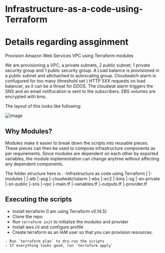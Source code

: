 # Infrastructure-as-a-code-using-Terraform
# Details regarding assginment

Provision Amazon Web Services VPC using Terraform modules

We are provisioning a VPC, a private subnets, 2 public subnet, 1 private security group
and 1 public security group.
A Load balance is provisioned in a public subnet and attchached to autoscaling group.
Cloudwatch alarm is confugured for too many (threshold set ) HTTP 5XX requests on load balancer, as it can be a threat for DDOS.
The cloudwat alarm triggers the SNS and an email notifucation is sent to the subscribers.
EBS volumes are encrypted with kms.

The layout of this looks like following:

![image](https://user-images.githubusercontent.com/31190996/110502410-2f283480-8121-11eb-9751-a98a74fbf035.png)

## Why Modules?

Modules make it easier to break down the scripts into reusable pieces. These pieces can then be used to
compose infrastructure components as per requirements. Since modules are dependent on each other by exported variables, the module implementation can change anytime without affecting any dependent components.

The folder structure here is :
-Infrastructure as code using Terraform
    |
    |-modules
        |
        |-alb
        |-asg
        |-cloudwatchalarm
        |-ebs
        |-ec2
        |-kms
        |-sg
        |-sn-private
        |-sn-public
        |-sns
        |-vpc
    |-main.tf
    |-variables.tf
    |-outputs.tf
    |-provider.tf




## Executing the scripts

- Install terraform (I am using Terraform v0.14.5)
- Clone the repo
- Run `terraform init` to initialize the modules and provider
- Install aws cli and configure profile
- Create terraform as an IAM user so that you can provision resources. 
```
- Run `terraform plan` to dry-run the scripts
- If everything looks good, run `terraform apply`

